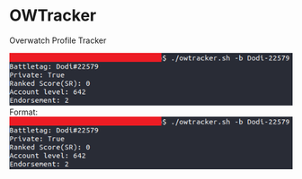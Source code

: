 # OWTracker
 Overwatch Profile Tracker

![GitHub Logo](https://github.com/Fizzor96/OWTracker/blob/master/images/logo.PNG)
Format: ![Alt Text](https://github.com/Fizzor96/OWTracker/blob/master/images/logo.PNG)